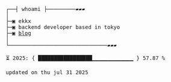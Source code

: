 <pre>
┌──┤ whoami ├─────────▰▰▰
│
├─▣ ekkx
├─▣ backend developer based in tokyo
├─▣ <a href="https://xtrz.cc">blog</a>
│
└───────────────────────────────▰▰▰

⏳ 2025: { █████████████████▁▁▁▁▁▁▁▁▁▁▁▁▁ } 57.87 %

updated on thu jul 31 2025
</pre>

